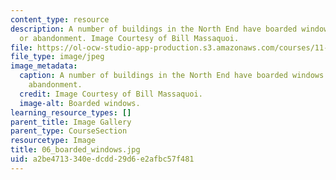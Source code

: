 ```yaml
---
content_type: resource
description: A number of buildings in the North End have boarded windows from fire
  or abandonment. Image Courtesy of Bill Massaquoi.
file: https://ol-ocw-studio-app-production.s3.amazonaws.com/courses/11-945-springfield-studio-fall-2005/a2be4713340edcdd29d6e2afbc57f481_06_boarded_windows.jpg
file_type: image/jpeg
image_metadata:
  caption: A number of buildings in the North End have boarded windows from fire or
    abandonment.
  credit: Image Courtesy of Bill Massaquoi.
  image-alt: Boarded windows.
learning_resource_types: []
parent_title: Image Gallery
parent_type: CourseSection
resourcetype: Image
title: 06_boarded_windows.jpg
uid: a2be4713-340e-dcdd-29d6-e2afbc57f481
---
```

